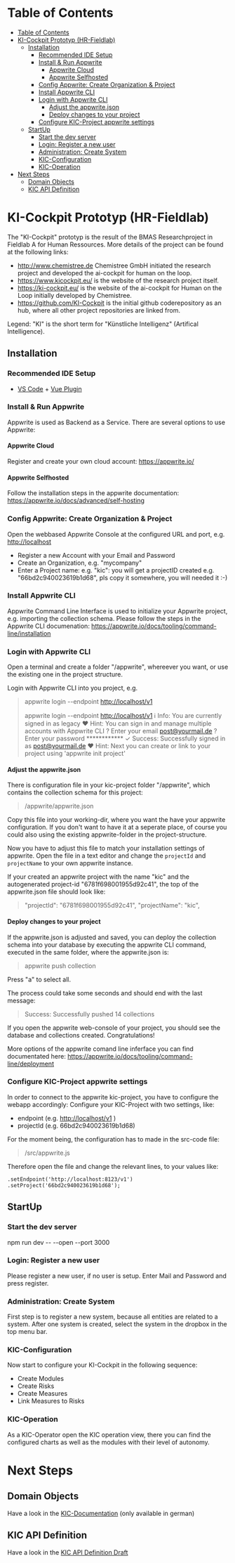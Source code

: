# Table of Contents

- [Table of Contents](#table-of-contents)
- [KI-Cockpit Prototyp (HR-Fieldlab)](#ki-cockpit-prototyp-hr-fieldlab)
  - [Installation](#installation)
    - [Recommended IDE Setup](#recommended-ide-setup)
    - [Install \& Run Appwrite](#install--run-appwrite)
      - [Appwrite Cloud](#appwrite-cloud)
      - [Appwrite Selfhosted](#appwrite-selfhosted)
    - [Config Appwrite: Create Organization \& Project](#config-appwrite-create-organization--project)
    - [Install Appwrite CLI](#install-appwrite-cli)
    - [Login with Appwrite CLI](#login-with-appwrite-cli)
      - [Adjust the appwrite.json](#adjust-the-appwritejson)
      - [Deploy changes to your project](#deploy-changes-to-your-project)
    - [Configure KIC-Project appwrite settings](#configure-kic-project-appwrite-settings)
  - [StartUp](#startup)
    - [Start the dev server](#start-the-dev-server)
    - [Login: Register a new user](#login-register-a-new-user)
    - [Administration: Create System](#administration-create-system)
    - [KIC-Configuration](#kic-configuration)
    - [KIC-Operation](#kic-operation)
- [Next Steps](#next-steps)
  - [Domain Objects](#domain-objects)
  - [KIC API Definition](#kic-api-definition)

# KI-Cockpit Prototyp (HR-Fieldlab)

The "KI-Cockpit" prototyp is the result of the BMAS Researchproject in Fieldlab A for Human Ressources. More details of the project can be found at the following links:

- <http://www.chemistree.de> Chemistree GmbH initiated the research project and developed the ai-cockpit for human on the loop.
- <https://www.kicockpit.eu/> is the website of the research project itself.
- <https://ki-cockpit.eu/> is the website of the ai-cockpit for Human on the Loop initially developed by Chemistree.
- <https://github.com/KI-Cockpit> is the initial github coderepository as an hub, where all other project repositories are linked from.

Legend: "KI" is the short term for "Künstliche Intelligenz" (Artifical Intelligence).

<a name="recommended-ide-setup"></a>

## Installation

### Recommended IDE Setup

- [VS Code](https://code.visualstudio.com/) + [Vue Plugin](https://marketplace.visualstudio.com/items?itemName=Vue.volar)

### Install & Run Appwrite

Appwrite is used as Backend as a Service. There are several options to use Appwrite:

#### Appwrite Cloud

Register and create your own cloud account:
<https://appwrite.io/>

#### Appwrite Selfhosted

Follow the installation steps in the appwrite documentation:
<https://appwrite.io/docs/advanced/self-hosting>

### Config Appwrite: Create Organization & Project

Open the webbased Appwrite Console at the configured URL and port, e.g. <http://localhost>

- Register a new Account with your Email and Password
- Create an Organization, e.g. "mycompany"
- Enter a Project name: e.g. "kic": you will get a projectID created e.g. "66bd2c940023619b1d68", pls copy it somewhere, you will needed it :-)

### Install Appwrite CLI

Appwrite Command Line Interface is used to initialize your Appwrite project, e.g. importing the collection schema.
Please follow the steps in the Appwrite CLI documenation:
<https://appwrite.io/docs/tooling/command-line/installation>

### Login with Appwrite CLI

Open a terminal and create a folder "/appwrite", whereever you want, or use the existing one in the project structure.

Login with Appwrite CLI into you project, e.g.
> appwrite login --endpoint <http://localhost/v1>
>
> appwrite login --endpoint <http://localhost/v1>
> ℹ Info: You are currently signed in as legacy
> ♥ Hint: You can sign in and manage multiple accounts with Appwrite CLI
> ? Enter your email <post@yourmail.de>
> ? Enter your password ************
> ✓ Success: Successfully signed in as <post@yourmail.de>
> ♥ Hint: Next you can create or link to your project using 'appwrite init project'

#### Adjust the appwrite.json

There is configuration file in your kic-project folder "/appwrite", which contains the collection schema for this project:

> /appwrite/appwrite.json

Copy this file into your working-dir, where you want the have your appwrite configuration. If you don't want to have it at a seperate place, of course you could also using the existing appwrite-folder in the project-structure.

Now you have to adjust this file to match your installation settings of appwrite. Open the file in a text editor and change the `projectId` and `projectName` to your own appwrite instance.

If your created an appwrite project with the name "kic" and the autogenerated project-id "6781f698001955d92c41", the top of the appwrite.json file should look like:
> "projectId": "6781f698001955d92c41",
> "projectName": "kic",

#### Deploy changes to your project

If the appwrite.json is adjusted and saved, you can deploy the collection schema into your database by executing the appwrite CLI command, executed in the same folder, where the appwrite.json is:

> appwrite push collection

Press "a" to select all.

The process could take some seconds and should end with the last message:
> Success: Successfully pushed 14 collections

If you open the appwrite web-console of your project, you should see the database and collections created. Congratulations!

More options of the appwrite comand line inferface you can find documentated here:
<https://appwrite.io/docs/tooling/command-line/deployment>

### Configure KIC-Project appwrite settings

In order to connect to the appwrite kic-project, you have to configure the webapp accordingly:
Configure your KIC-Project with two settings, like:

- endpoint (e.g. <http://localhost/v1> )
- projectId (e.g. 66bd2c940023619b1d68)

For the moment being, the configuration has to made in the src-code file:

> /src/appwrite.js

Therefore open the file and change the relevant lines, to your values like:

`.setEndpoint('http://localhost:8123/v1')
    .setProject('66bd2c940023619b1d68');`

## StartUp

### Start the dev server

npm run dev -- --open --port 3000

### Login: Register a new user

Please register a new user, if no user is setup.
Enter Mail and Password and press register.

### Administration: Create System

First step is to register a new system, because all entities are related to a system. After one system is created, select the system in the dropbox in the top menu bar.

### KIC-Configuration

Now start to configure your KI-Cockpit in the following sequence:

- Create Modules
- Create Risks
- Create Measures
- Link Measures to Risks

### KIC-Operation

As a KIC-Operator open the KIC operation view, there you can find the configured charts as well as the modules with their level of autonomy.

# Next Steps

## Domain Objects

Have a look in the [KIC-Documentation](/docu/index.md) (only available in german)

## KIC API Definition

Have a look in the [KIC API Definition Draft](/api/kic-api-v1.0.0.yaml)
